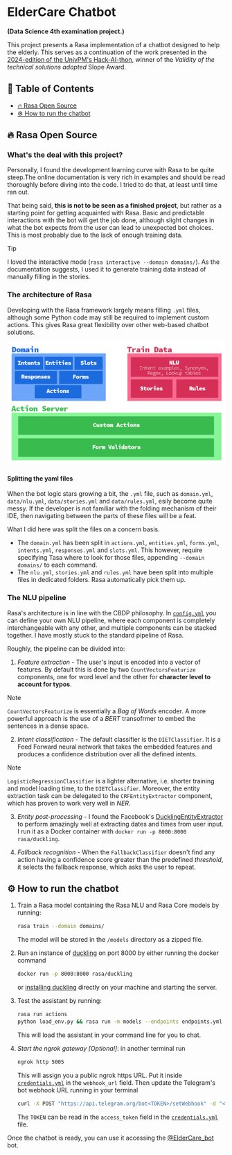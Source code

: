 # ElderCare Chatbot
**(Data Science 4th examination project.)**

This project presents a Rasa implementation of a chatbot designed to help the elderly. This serves as a continuation of the work presented in the [2024-edition of the UnivPM's Hack-AI-thon](https://events.dii.univpm.it/Hack-AI-thon/), winner of the *Validity of the technical solutions adopted* Slope Award.

## 📖 Table of Contents
* [🔥 Rasa Open Source](#1)
* [⚙️ How to run the chatbot](#2)

<a id="1"></a>
## 🔥 Rasa Open Source

### What's the deal with this project?
Personally, I found the development learning curve with Rasa to be quite steep.The online documentation is very rich in examples and should be read thoroughly before diving into the code. I tried to do that, at least until time ran out.

That being said, **this is not to be seen as a finished project**, but rather as a starting point for getting acquainted with Rasa. Basic and predictable interactions with the bot will get the job done, although slight changes in what the bot expects from the user can lead to unexpected bot choices. This is most probably due to the lack of enough training data.

>[!TIP]
> I loved the interactive mode (`rasa interactive --domain domains/`). As the documentation suggests, I used it to generate training data instead of manually filling in the stories.

### The architecture of Rasa
Developing with the Rasa framework largely means filling `.yml` files, although some Python code may still be required to implement custom actions. This gives Rasa great flexibility over other web-based chatbot solutions.

<!-- 2 server, files split -->
<p align="center">
    <img width="600rem" src="img/rasa_arch.png"></img>
</p>

#### Splitting the yaml files
When the bot logic stars growing a bit, the `.yml` file, such as `domain.yml`, `data/nlu.yml`, `data/stories.yml` and `data/rules.yml`, esily become quite messy. If the developer is not familiar with the folding mechanism of their IDE, then navigating between the parts of these files will be a feat.

What I did here was split the files on a concern basis.
- The `domain.yml` has been split in `actions.yml`, `entities.yml`, `forms.yml`, `intents.yml`, `responses.yml` and `slots.yml`. This however, require specifying Tasa where to look for those files, appending `--domain domains/` to each command.
- The `nlu.yml`, `stories.yml` and `rules.yml` have been split into multiple files in dedicated folders. Rasa automatically pick them up.

### The NLU pipeline
Rasa's architecture is in line with the CBDP philosophy. In [`config.yml`](config.yml) you can define your own NLU pipeline, where each component is completely interchangeable with any other, and multiple components can be stacked together. I have mostly stuck to the standard pipeline of Rasa.

Roughly, the pipeline can be divided into:
1. *Feature extraction* - The user's input is encoded into a vector of features. By default this is done by two `CountVectorsFeaturize` components, one for word level and the other for **character level to account for typos**. 
>[!NOTE]
> `CountVectorsFeaturize`  is essentially a *Bag of Words* encoder. A more powerful approach is the use of a *BERT* transofrmer to embed the sentences in a dense space.

2. *Intent classification* - The default classifier is the `DIETClassifier`. It is a Feed Forward neural network that takes the embedded features and produces a confidence distribution over all the defined intents.
>[!NOTE]
> `LogisticRegressionClassifier` is a lighter alternative, i.e. shorter training and model loading time, to the `DIETClassifier`. Moreover, the entity extraction task can be delegated to the `CRFEntityExtractor` component, which has proven to work very well in *NER*.

3. *Entity post-processing* - I found the Facebook's [DucklingEntityExtractor](https://github.com/facebook/duckling) to perform amazingly well at extracting dates and times from user input. I run it as a Docker container with `docker run -p 8000:8000 rasa/duckling`.
   
4. *Fallback recognition* - When the `FallbackClassifier` doesn't find any action having a confidence score greater than the predefined *threshold*, it selects the fallback response, which asks the user to repeat.

<a id="2"></a>
## ⚙️ How to run the chatbot

1. Train a Rasa model containing the Rasa NLU and Rasa Core models by running:
    ```bash
    rasa train --domain domains/
    ```
    The model will be stored in the `/models` directory as a zipped file.

1. Run an instance of [duckling](https://rasa.com/docs/rasa/nlu/components/#ducklingentityextractor)
   on port 8000 by either running the docker command
    ```bash
    docker run -p 8000:8000 rasa/duckling
    ```
   or [installing duckling](https://github.com/facebook/duckling#requirements) directly on your machine and starting the server.

1. Test the assistant by running:
    ```bash
    rasa run actions
    python load_env.py && rasa run -m models --endpoints endpoints.yml
    ```
    This will load the assistant in your command line for you to chat.

1. *Start the ngrok gateway [Optional]*: in another terminal run
    ```bash
    ngrok http 5005 
    ```
    This will assign you a public ngrok https URL. Put it inside [`credentials.yml`](credentials.yml) in the `webhook_url` field. Then update the Telegram's bot webhook URL running in your terminal
    ```bash
    curl -X POST "https://api.telegram.org/bot<TOKEN>/setWebhook" -d "<YOUR_NGROK_URL>"
    ```
    The `TOKEN` can be read in the `access_token` field in the [`credentials.yml`](credentials.yml) file.

Once the chatbot is ready, you can use it accessing the [@ElderCare_bot](https://web.telegram.org/k/#@ElderCare_bot) bot.
